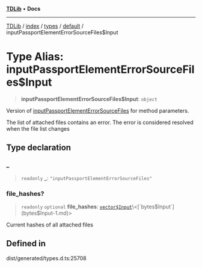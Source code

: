 [**TDLib**](../../../../../../README.md) • **Docs**

***

[TDLib](../../../../../../modules.md) / [index](../../../../../README.md) / [types](../../../README.md) / [default](../README.md) / inputPassportElementErrorSourceFiles$Input

# Type Alias: inputPassportElementErrorSourceFiles$Input

> **inputPassportElementErrorSourceFiles$Input**: `object`

Version of [inputPassportElementErrorSourceFiles](inputPassportElementErrorSourceFiles.md) for method parameters.

The list of attached files contains an error. The error is considered resolved when the file list changes

## Type declaration

### \_

> `readonly` **\_**: `"inputPassportElementErrorSourceFiles"`

### file\_hashes?

> `readonly` `optional` **file\_hashes**: [`vector$Input`](vector$Input.md)\<[`bytes$Input`](bytes$Input-1.md)\>

Current hashes of all attached files

## Defined in

dist/generated/types.d.ts:25708
